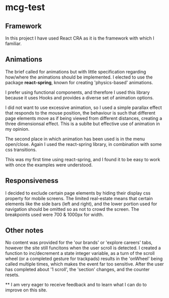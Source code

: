 # mcg-test

## Framework
In this project I have used React CRA as it is the framework with which I familiar. 

## Animations
The brief called for animations but with little specification regarding how/where the animations should be implemented. 
I elected to use the package **react-spring**, known for creating 'physics-based' animations. 

I prefer using functional components, and therefore I used this library because it uses Hooks and provides a diverse set of animation options. 

I did not want to use excessive animation, so I used a simple parallax effect that responds to the mouse position, the behaviour is such that different page elements move as if being viewed from different distances, creating a three dimensionsal effect. 
This is a sublte but effective use of animation in my opinion. 

The second place in which animation has been used is in the menu open/close. Again I used the react-spring library, in combination with some css transitions. 

This was my first time using react-spring, and I found it to be easy to work with once the examples were understood. 

## Responsiveness
I decided to exclude certain page elements by hiding their display css property for mobile screens. 
The limited real-estate means that certain elements like the side bars (left and right), and the lower portion used for navigation should be omitted so as not to crowd the screen. 
The breakpoints used were 700 & 1000px for width. 

## Other notes
No content was provided for the 'our brands' or 'explore careers' tabs, however the site still funcitons when the user scroll is detected. I created a function to inc/decrement a state integer variable, as a turn of the scroll wheel (or a completed gesture for trackpads) results in the 'onWheel' being called multiple times, which makes the event far too sensitive. After the user has completed about '1 scroll', the 'section' changes, and the counter resets.

** I am very eager to receive feedback and to learn what I can do to improve on this site. 
